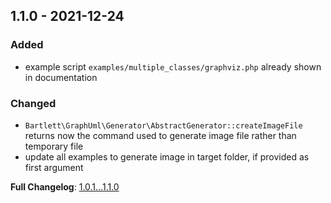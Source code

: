 
## 1.1.0 - 2021-12-24

### Added

- example script `examples/multiple_classes/graphviz.php` already shown in documentation

### Changed

- `Bartlett\GraphUml\Generator\AbstractGenerator::createImageFile` returns now the command used to generate image file rather than temporary file
- update all examples to generate image in target folder, if provided as first argument

**Full Changelog**: [1.0.1...1.1.0](https://github.com/llaville/graph-uml/compare/1.0.1...1.1.0)
